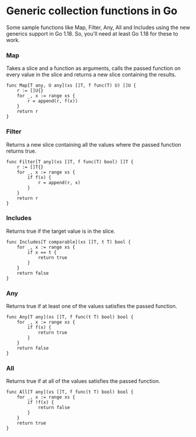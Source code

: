 # Generic collection functions in Go

Some sample functions like Map, Filter, Any, All and Includes using 
the new generics support in Go 1.18. So, you'll need at least Go 1.18 for these to work.

### Map

Takes a slice and a function as arguments, calls the passed function on every value 
in the slice and returns a new slice containing the results.

```
func Map[T any, U any](xs []T, f func(T) U) []U {
	r := []U{}
	for _, x := range xs {
		r = append(r, f(x))
	}
	return r
}
```

### Filter

Returns a new slice containing all the values where the passed function returns true.

```
func Filter[T any](xs []T, f func(T) bool) []T {
	r := []T{}
	for _, x := range xs {
		if f(x) {
			r = append(r, x)
		}
	}
	return r
}
```

### Includes

Returns true if the target value is in the slice.

```
func Includes[T comparable](xs []T, t T) bool {
	for _, x := range xs {
		if x == t {
			return true
		}
	}
	return false
}
```

### Any

Returns true if at least one of the values satisfies the passed function.

````
func Any[T any](xs []T, f func(t T) bool) bool {
	for _, x := range xs {
		if f(x) {
			return true
		}
	}
	return false
}
````

### All

Returns true if at all of the values satisfies the passed function.

````
func All[T any](xs []T, f func(t T) bool) bool {
	for _, x := range xs {
		if !f(x) {
			return false
		}
	}
	return true
}
````
